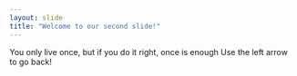 ```yaml
---
layout: slide
title: "Welcome to our second slide!"
---
```

You only live once, but if you do it right, once is enough
Use the left arrow to go back!
